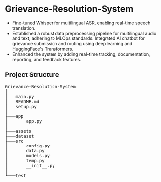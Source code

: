 # Grievance-Resolution-System

- Fine-tuned Whisper for multilingual ASR, enabling real-time speech translation.
- Established a robust data preprocessing pipeline for multilingual audio and text, adhering to MLOps standards. Integrated AI chatbot for grievance submission and routing using deep learning and HuggingFace's Transformers.
- Enhanced the system by adding real-time tracking, documentation, reporting, and feedback features.


## Project Structure

<pre>
Grievance-Resolution-System
│
│   main.py
│   README.md
│   setup.py
│
├───app
│       app.py
│
├───assets
├───dataset
├───src
│       config.py
│       data.py
│       models.py
│       temp.py
│       __init__.py
│
└───test
</pre>